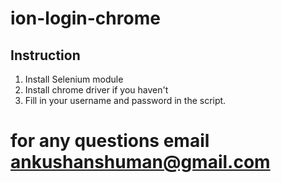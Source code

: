 # ion-login-chrome
## Instruction
1. Install Selenium module
2. Install chrome driver if you haven't
3. Fill in your username and password in the script.
# for any questions email ankushanshuman@gmail.com

